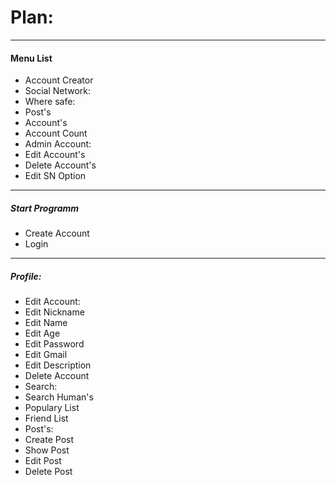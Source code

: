 #	Plan:
---
#### Menu List
- Account Creator
- Social Network:
- Where safe:
- Post's
- Account's
- Account Count
- Admin Account:
- Edit Account's
- Delete Account's
- Edit SN Option
---
##### Start Programm
- Create Account
- Login
---
##### Profile:
- Edit Account:
- Edit Nickname
- Edit Name
- Edit Age
- Edit Password
- Edit Gmail
- Edit Description
- Delete Account
- Search:
- Search Human's
- Populary List
- Friend List
- Post's:
- Create Post
- Show Post
- Edit Post
-	Delete Post

